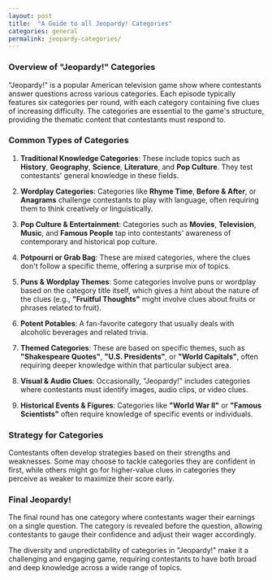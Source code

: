 ```yaml
---
layout: post
title:  "A Guide to all Jeopardy! Categories"
categories: general
permalink: jeopardy-categories/
---
```


### Overview of "Jeopardy!" Categories
"Jeopardy!" is a popular American television game show where contestants answer questions across various categories. Each episode typically features six categories per round, with each category containing five clues of increasing difficulty. The categories are essential to the game's structure, providing the thematic content that contestants must respond to.

### Common Types of Categories
1. **Traditional Knowledge Categories**: These include topics such as **History**, **Geography**, **Science**, **Literature**, and **Pop Culture**. They test contestants' general knowledge in these fields.

2. **Wordplay Categories**: Categories like **Rhyme Time**, **Before & After**, or **Anagrams** challenge contestants to play with language, often requiring them to think creatively or linguistically.

3. **Pop Culture & Entertainment**: Categories such as **Movies**, **Television**, **Music**, and **Famous People** tap into contestants' awareness of contemporary and historical pop culture.

4. **Potpourri or Grab Bag**: These are mixed categories, where the clues don't follow a specific theme, offering a surprise mix of topics.

5. **Puns & Wordplay Themes**: Some categories involve puns or wordplay based on the category title itself, which gives a hint about the nature of the clues (e.g., **"Fruitful Thoughts"** might involve clues about fruits or phrases related to fruit).

6. **Potent Potables**: A fan-favorite category that usually deals with alcoholic beverages and related trivia.

7. **Themed Categories**: These are based on specific themes, such as **"Shakespeare Quotes"**, **"U.S. Presidents"**, or **"World Capitals"**, often requiring deeper knowledge within that particular subject area.

8. **Visual & Audio Clues**: Occasionally, "Jeopardy!" includes categories where contestants must identify images, audio clips, or video clues.

9. **Historical Events & Figures**: Categories like **"World War II"** or **"Famous Scientists"** often require knowledge of specific events or individuals.

### Strategy for Categories
Contestants often develop strategies based on their strengths and weaknesses. Some may choose to tackle categories they are confident in first, while others might go for higher-value clues in categories they perceive as weaker to maximize their score early.

### Final Jeopardy!
The final round has one category where contestants wager their earnings on a single question. The category is revealed before the question, allowing contestants to gauge their confidence and adjust their wager accordingly.

The diversity and unpredictability of categories in "Jeopardy!" make it a challenging and engaging game, requiring contestants to have both broad and deep knowledge across a wide range of topics.
